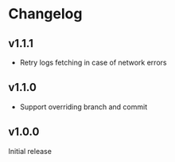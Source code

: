 # Changelog

## v1.1.1

- Retry logs fetching in case of network errors

## v1.1.0

- Support overriding branch and commit

## v1.0.0

Initial release
